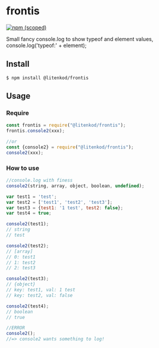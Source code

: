# frontis

[![npm (scoped)](https://img.shields.io/npm/v/:scope/:package.svg)](https://github.com/litenkod/frontis)

Small fancy console.log to show typeof and element values, console.log('typeof:' + element);

## Install
```
$ npm install @litenkod/frontis
```

## Usage

### Require

```js
const frontis = require("@litenkod/frontis");
frontis.console2(xxx);

//or
const {console2} = require("@litenkod/frontis");
console2(xxx);
```

### How to use

```js
//console.log with finess
console2(string, array, object, boolean, undefined);

var test1 = 'test';
var test2 = ['test1', 'test2', 'test3'];
var test3 = {test1: '1 test', test2: false};
var test4 = true;

console2(test1);
// string
// test

console2(test2);
// [array]
// 0: test1
// 1: test2
// 2: test3

console2(test3);
// {object}
// key: test1, val: 1 test
// key: test2, val: false

console2(test4);
// boolean
// true

//ERROR
console2();
//=> console2 wants something to log!
```

